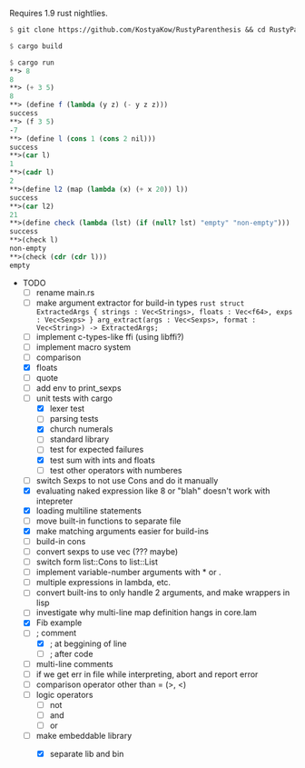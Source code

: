 Requires 1.9 rust nightlies.

```scheme
$ git clone https://github.com/KostyaKow/RustyParenthesis && cd RustyParenthesis

$ cargo build

$ cargo run
**> 8
8
**> (+ 3 5)
8
**> (define f (lambda (y z) (- y z z)))
success
**> (f 3 5)
-7
**> (define l (cons 1 (cons 2 nil)))
success
**>(car l)
1
**>(cadr l)
2
**>(define l2 (map (lambda (x) (+ x 20)) l))
success
**>(car l2)
21
**>(define check (lambda (lst) (if (null? lst) "empty" "non-empty")))
success
**>(check l)
non-empty
**>(check (cdr (cdr l)))
empty
```

- TODO
   - [ ] rename main.rs
   - [ ] make argument extractor for build-in types ```rust struct ExtractedArgs { strings : Vec<Strings>, floats : Vec<f64>, exps : Vec<Sexps> } arg_extract(args : Vec<Sexps>, format : Vec<String>) -> ExtractedArgs;```
   - [ ] implement c-types-like ffi (using libffi?)
   - [ ] implement macro system
   - [ ] comparison
   - [x] floats
   - [ ] quote
   - [ ] add env to print_sexps
   - [ ] unit tests with cargo
      - [x] lexer test
      - [ ] parsing tests
      - [x] church numerals
      - [ ] standard library
      - [ ] test for expected failures
      - [x] test sum with ints and floats
      - [ ] test other operators with numberes
   - [ ] switch Sexps to not use Cons and do it manually
   - [x] evaluating naked expression like 8 or "blah" doesn't work with intepreter
   - [x] loading multiline statements
   - [ ] move built-in functions to separate file
   - [x] make matching arguments easier for build-ins
   - [ ] build-in cons
   - [ ] convert sexps to use vec (??? maybe)
   - [ ] switch form list::Cons to list::List
   - [ ] implement variable-number arguments with * or .
   - [ ] multiple expressions in lambda, etc.
   - [ ] convert built-ins to only handle 2 arguments, and make wrappers in lisp
   - [ ] investigate why multi-line map definition hangs in core.lam
   - [x] Fib example
   - [ ] ; comment
      - [x] ; at beggining of line
      - [ ] ; after code
   - [ ] multi-line comments
   - [ ] if we get err in file while interpreting, abort and report error
   - [ ] comparison operator other than = (>, <)
   - [ ] logic operators
      - [ ] not
      - [ ] and
      - [ ] or
   - [ ] make embeddable library
      - [x] separate lib and bin

